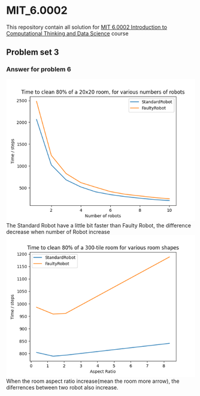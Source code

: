 # MIT_6.0002
This repository contain all solution for [MIT 6.0002 Introduction to Computational Thinking and Data Science](https://ocw.mit.edu/courses/electrical-engineering-and-computer-science/6-0002-introduction-to-computational-thinking-and-data-science-fall-2016/index.htm) course

## Problem set 3
### Answer for problem 6
![performance of the two robot types compare when cleaning 80% of a 20x20 room](https://github.com/vuthanhdatt/MIT_6.0002/blob/main/images/ps3/Figure_1.png "Performance of the two robot types compare when cleaning 80% of a 20x20 room")
The Standard Robot have a little bit faster than Faulty Robot, the difference decrease when number of Robot increase
![performance of the two robot types compare when two of each robot cleans 80% of rooms with dimension](https://github.com/vuthanhdatt/MIT_6.0002/blob/main/images/ps3/Figure_2.png "performance of the two robot types compare when two of each robot cleans 80% of rooms with dimension")
When the room aspect ratio increase(mean the room more arrow), the diferrences between two robot also increase.